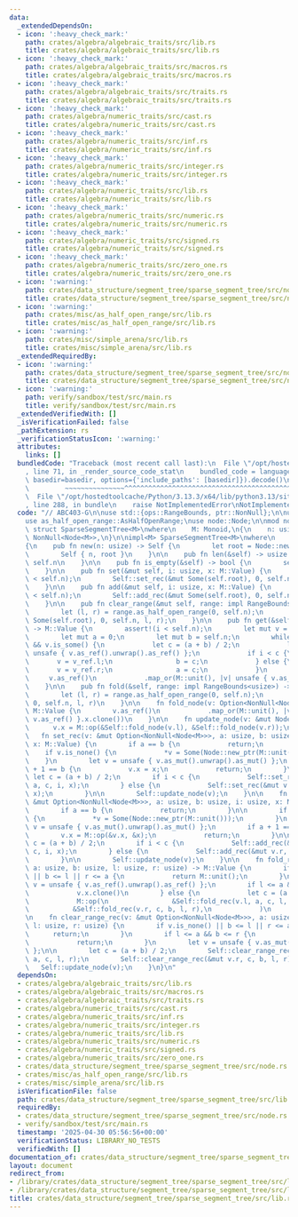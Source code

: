 ```yaml
---
data:
  _extendedDependsOn:
  - icon: ':heavy_check_mark:'
    path: crates/algebra/algebraic_traits/src/lib.rs
    title: crates/algebra/algebraic_traits/src/lib.rs
  - icon: ':heavy_check_mark:'
    path: crates/algebra/algebraic_traits/src/macros.rs
    title: crates/algebra/algebraic_traits/src/macros.rs
  - icon: ':heavy_check_mark:'
    path: crates/algebra/algebraic_traits/src/traits.rs
    title: crates/algebra/algebraic_traits/src/traits.rs
  - icon: ':heavy_check_mark:'
    path: crates/algebra/numeric_traits/src/cast.rs
    title: crates/algebra/numeric_traits/src/cast.rs
  - icon: ':heavy_check_mark:'
    path: crates/algebra/numeric_traits/src/inf.rs
    title: crates/algebra/numeric_traits/src/inf.rs
  - icon: ':heavy_check_mark:'
    path: crates/algebra/numeric_traits/src/integer.rs
    title: crates/algebra/numeric_traits/src/integer.rs
  - icon: ':heavy_check_mark:'
    path: crates/algebra/numeric_traits/src/lib.rs
    title: crates/algebra/numeric_traits/src/lib.rs
  - icon: ':heavy_check_mark:'
    path: crates/algebra/numeric_traits/src/numeric.rs
    title: crates/algebra/numeric_traits/src/numeric.rs
  - icon: ':heavy_check_mark:'
    path: crates/algebra/numeric_traits/src/signed.rs
    title: crates/algebra/numeric_traits/src/signed.rs
  - icon: ':heavy_check_mark:'
    path: crates/algebra/numeric_traits/src/zero_one.rs
    title: crates/algebra/numeric_traits/src/zero_one.rs
  - icon: ':warning:'
    path: crates/data_structure/segment_tree/sparse_segment_tree/src/node.rs
    title: crates/data_structure/segment_tree/sparse_segment_tree/src/node.rs
  - icon: ':warning:'
    path: crates/misc/as_half_open_range/src/lib.rs
    title: crates/misc/as_half_open_range/src/lib.rs
  - icon: ':warning:'
    path: crates/misc/simple_arena/src/lib.rs
    title: crates/misc/simple_arena/src/lib.rs
  _extendedRequiredBy:
  - icon: ':warning:'
    path: crates/data_structure/segment_tree/sparse_segment_tree/src/node.rs
    title: crates/data_structure/segment_tree/sparse_segment_tree/src/node.rs
  - icon: ':warning:'
    path: verify/sandbox/test/src/main.rs
    title: verify/sandbox/test/src/main.rs
  _extendedVerifiedWith: []
  _isVerificationFailed: false
  _pathExtension: rs
  _verificationStatusIcon: ':warning:'
  attributes:
    links: []
  bundledCode: "Traceback (most recent call last):\n  File \"/opt/hostedtoolcache/Python/3.13.3/x64/lib/python3.13/site-packages/onlinejudge_verify/documentation/build.py\"\
    , line 71, in _render_source_code_stat\n    bundled_code = language.bundle(stat.path,\
    \ basedir=basedir, options={'include_paths': [basedir]}).decode()\n          \
    \         ~~~~~~~~~~~~~~~^^^^^^^^^^^^^^^^^^^^^^^^^^^^^^^^^^^^^^^^^^^^^^^^^^^^^^^^^^^^^^^^^^\n\
    \  File \"/opt/hostedtoolcache/Python/3.13.3/x64/lib/python3.13/site-packages/onlinejudge_verify/languages/rust.py\"\
    , line 288, in bundle\n    raise NotImplementedError\nNotImplementedError\n"
  code: "// ABC403-G\n\nuse std::{ops::RangeBounds, ptr::NonNull};\n\nuse algebraic_traits::Monoid;\n\
    use as_half_open_range::AsHalfOpenRange;\nuse node::Node;\n\nmod node;\n\npub\
    \ struct SparseSegmentTree<M>\nwhere\n    M: Monoid,\n{\n    n: usize,\n    root:\
    \ NonNull<Node<M>>,\n}\n\nimpl<M> SparseSegmentTree<M>\nwhere\n    M: Monoid,\n\
    {\n    pub fn new(n: usize) -> Self {\n        let root = Node::new_ptr(M::unit());\n\
    \        Self { n, root }\n    }\n\n    pub fn len(&self) -> usize {\n       \
    \ self.n\n    }\n\n    pub fn is_empty(&self) -> bool {\n        self.n == 0\n\
    \    }\n\n    pub fn set(&mut self, i: usize, x: M::Value) {\n        assert!(i\
    \ < self.n);\n        Self::set_rec(&mut Some(self.root), 0, self.n, i, x);\n\
    \    }\n\n    pub fn add(&mut self, i: usize, x: M::Value) {\n        assert!(i\
    \ < self.n);\n        Self::add_rec(&mut Some(self.root), 0, self.n, i, x);\n\
    \    }\n\n    pub fn clear_range(&mut self, range: impl RangeBounds<usize>) {\n\
    \        let (l, r) = range.as_half_open_range(0, self.n);\n        Self::clear_range_rec(&mut\
    \ Some(self.root), 0, self.n, l, r);\n    }\n\n    pub fn get(&self, i: usize)\
    \ -> M::Value {\n        assert!(i < self.n);\n        let mut v = Some(self.root);\n\
    \        let mut a = 0;\n        let mut b = self.n;\n        while a + 1 < b\
    \ && v.is_some() {\n            let c = (a + b) / 2;\n            let v_ref =\
    \ unsafe { v.as_ref().unwrap().as_ref() };\n            if i < c {\n         \
    \       v = v_ref.l;\n                b = c;\n            } else {\n         \
    \       v = v_ref.r;\n                a = c;\n            }\n        }\n\n   \
    \     v.as_ref()\n            .map_or(M::unit(), |v| unsafe { v.as_ref() }.x.clone())\n\
    \    }\n\n    pub fn fold(&self, range: impl RangeBounds<usize>) -> M::Value {\n\
    \        let (l, r) = range.as_half_open_range(0, self.n);\n        Self::fold_rec(Some(self.root),\
    \ 0, self.n, l, r)\n    }\n\n    fn fold_node(v: Option<NonNull<Node<M>>>) ->\
    \ M::Value {\n        v.as_ref()\n            .map_or(M::unit(), |v| unsafe {\
    \ v.as_ref() }.x.clone())\n    }\n\n    fn update_node(v: &mut Node<M>) {\n  \
    \      v.x = M::op(&Self::fold_node(v.l), &Self::fold_node(v.r));\n    }\n\n \
    \   fn set_rec(v: &mut Option<NonNull<Node<M>>>, a: usize, b: usize, i: usize,\
    \ x: M::Value) {\n        if a == b {\n            return;\n        }\n\n    \
    \    if v.is_none() {\n            *v = Some(Node::new_ptr(M::unit()));\n    \
    \    }\n        let v = unsafe { v.as_mut().unwrap().as_mut() };\n        if a\
    \ + 1 == b {\n            v.x = x;\n            return;\n        }\n\n       \
    \ let c = (a + b) / 2;\n        if i < c {\n            Self::set_rec(&mut v.l,\
    \ a, c, i, x);\n        } else {\n            Self::set_rec(&mut v.r, c, b, i,\
    \ x);\n        }\n\n        Self::update_node(v);\n    }\n\n    fn add_rec(v:\
    \ &mut Option<NonNull<Node<M>>>, a: usize, b: usize, i: usize, x: M::Value) {\n\
    \        if a == b {\n            return;\n        }\n\n        if v.is_none()\
    \ {\n            *v = Some(Node::new_ptr(M::unit()));\n        }\n        let\
    \ v = unsafe { v.as_mut().unwrap().as_mut() };\n        if a + 1 == b {\n    \
    \        v.x = M::op(&v.x, &x);\n            return;\n        }\n\n        let\
    \ c = (a + b) / 2;\n        if i < c {\n            Self::add_rec(&mut v.l, a,\
    \ c, i, x);\n        } else {\n            Self::add_rec(&mut v.r, c, b, i, x);\n\
    \        }\n\n        Self::update_node(v);\n    }\n\n    fn fold_rec(v: Option<NonNull<Node<M>>>,\
    \ a: usize, b: usize, l: usize, r: usize) -> M::Value {\n        if v.is_none()\
    \ || b <= l || r <= a {\n            return M::unit();\n        }\n\n        let\
    \ v = unsafe { v.as_ref().unwrap().as_ref() };\n        if l <= a && b <= r {\n\
    \            v.x.clone()\n        } else {\n            let c = (a + b) / 2;\n\
    \            M::op(\n                &Self::fold_rec(v.l, a, c, l, r),\n     \
    \           &Self::fold_rec(v.r, c, b, l, r),\n            )\n        }\n    }\n\
    \n    fn clear_range_rec(v: &mut Option<NonNull<Node<M>>>, a: usize, b: usize,\
    \ l: usize, r: usize) {\n        if v.is_none() || b <= l || r <= a {\n      \
    \      return;\n        }\n        if l <= a && b <= r {\n            *v = None;\n\
    \            return;\n        }\n        let v = unsafe { v.as_mut().unwrap().as_mut()\
    \ };\n\n        let c = (a + b) / 2;\n        Self::clear_range_rec(&mut v.l,\
    \ a, c, l, r);\n        Self::clear_range_rec(&mut v.r, c, b, l, r);\n\n     \
    \   Self::update_node(v);\n    }\n}\n"
  dependsOn:
  - crates/algebra/algebraic_traits/src/lib.rs
  - crates/algebra/algebraic_traits/src/macros.rs
  - crates/algebra/algebraic_traits/src/traits.rs
  - crates/algebra/numeric_traits/src/cast.rs
  - crates/algebra/numeric_traits/src/inf.rs
  - crates/algebra/numeric_traits/src/integer.rs
  - crates/algebra/numeric_traits/src/lib.rs
  - crates/algebra/numeric_traits/src/numeric.rs
  - crates/algebra/numeric_traits/src/signed.rs
  - crates/algebra/numeric_traits/src/zero_one.rs
  - crates/data_structure/segment_tree/sparse_segment_tree/src/node.rs
  - crates/misc/as_half_open_range/src/lib.rs
  - crates/misc/simple_arena/src/lib.rs
  isVerificationFile: false
  path: crates/data_structure/segment_tree/sparse_segment_tree/src/lib.rs
  requiredBy:
  - crates/data_structure/segment_tree/sparse_segment_tree/src/node.rs
  - verify/sandbox/test/src/main.rs
  timestamp: '2025-04-30 05:56:56+00:00'
  verificationStatus: LIBRARY_NO_TESTS
  verifiedWith: []
documentation_of: crates/data_structure/segment_tree/sparse_segment_tree/src/lib.rs
layout: document
redirect_from:
- /library/crates/data_structure/segment_tree/sparse_segment_tree/src/lib.rs
- /library/crates/data_structure/segment_tree/sparse_segment_tree/src/lib.rs.html
title: crates/data_structure/segment_tree/sparse_segment_tree/src/lib.rs
---
```

